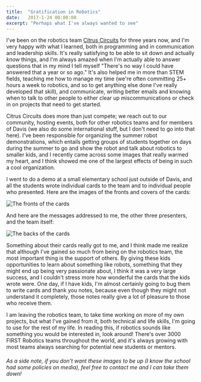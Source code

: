 ```yaml
---
title:  "Gratification in Robotics"
date:   2017-1-24 00:00:00
excerpt: "Perhaps what I've always wanted to see"
---
```


I've been on the robotics team [Citrus Circuits][1] for three years now, and I'm very happy with what I learned, both in programming and in communication and leadership skills. It's really satisfying to be able to sit down and actually _know_ things, and I'm always amazed when I'm actually able to answer questions that in my mind I tell myself "There's no way I could have answered that a year or so ago." It's also helped me in more than STEM fields, teaching me how to manage my time (we're often committing 25+ hours a week to robotics, and so to get anything else done I've really developed that skill), and communicate, writing better emails and knowing when to talk to other people to either clear up miscommunications or check in on projects that need to get started.

Citrus Circuits does more than just compete; we reach out to our community, hosting events, both for other robotics teams and for members of Davis (we also do some international stuff, but I don't need to go into that here). I've been responsible for organizing the summer robot demonstrations, which entails getting groups of students together on days during the summer to go and show the robot and talk about robotics to smaller kids, and I recently came across some images that really warmed my heart, and I think showed me one of the largest effects of being in such a cool organization.

I went to do a demo at a small elementary school just outside of Davis, and all the students wrote individual cards to the team and to individual people who presented. Here are the images of the fronts and covers of the cards:

<img src="../attachments/demo/DemoFronts.png" alt="The fronts of the cards">

And here are the messages addressed to me, the other three presenters, and the team itself:

<img src="../attachments/demo/WrittenDemoSideNoNames.png" alt="The backs of the cards">

Something about their cards really got to me, and I think made me realize that although I've gained so much from being on the robotics team, the most important thing is the support of others. By giving these kids opportunities to learn about something like robots, something that they might end up being very passionate about, I think it was a very large success, and I couldn't stress more how wonderful the cards that the kids wrote were. One day, if I have kids, I'm almost certainly going to bug them to write cards and thank you notes, because even though they might not understand it completely, those notes really give a lot of pleasure to those who receive them.

I am leaving the robotics team, to take time working on more of my own projects, but what I've gained from it, both technical and life skills, I'm going to use for the rest of my life. In reading this, if robotics sounds like something you would be interested in, look around! There's over 3000 FIRST Robotics teams throughout the world, and it's always growing with most teams always searching for potential new students or mentors.

###### As a side note, if you don't want these images to be up (I know the school had some policies on media), feel free to contact me and I can take them down!

[1]:http://www.citruscircuits.org/
